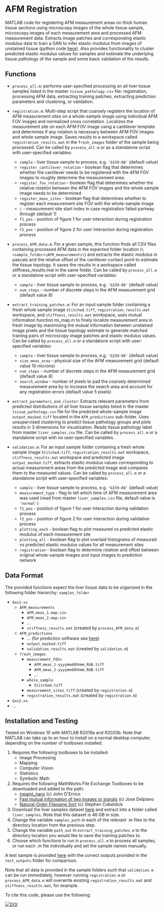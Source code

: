 
# AFM Registration
MATLAB code for registering AFM measurement areas on thick human tissue sections using microscopy images of the whole tissue sample, microscopy images of each measurement area and processed AFM measurement data. Extracts image patches and corresponding elastic modulus data to train a GAN to infer elastic modulus from images of unstained tissue (python code [here](https://github.com/lydiazajiczek/AFM_GAN)). Also provides functionality to cluster predicted elastic modulus values for samples and estimate the underlying tissue pathology of the sample and some basic validation of the results.

## Functions
* `process_all.m`: performs user-specified processing on all liver tissue samples listed in the master `tissue_pathology.csv` file: registration, processing AFM data, extracting training patches, extracting prediction parameters and clustering, or validation.

* `registration.m`: Multi-step script that coarsely registers the location of AFM measurement sites on a whole-sample image using individual AFM FOV images and normalized cross correlation. Localizes the measurement site on each AFM FOV image using a cantilever template and determines if any rotation is necessary between AFM FOV images and whole sample image. Saves results to a workspace called `registration_results.mat` in the `fresh_images` folder of the sample being processed. Can be called by `process_all.m` or as a standalone script with user-specified variables:
  * `sample` - liver tissue sample to process, e.g. `'G159-08'` (default value)
  * `register_cantilever_rotation` - boolean flag that determines whether the cantilever needs to be registered with the AFM FOV images to roughly determine the measurement area.
  * `register_fov_rotation` - boolean flag that determines whether the relative rotation between the AFM FOV images and the whole sample image needs to be determined
  * `register_meas_sites` - boolean flag that determines whether to register each measurement site FOV with the whole-sample image
  * `i` - measurement site start index in case registration failed partway through (default 1)
  * `f1_pos` - position of figure 1 for user interaction during registration process
  * `f2_pos` - position of figure 2 for user interaction during registration process
* `process_AFM_data.m`: For a given sample, this function finds all CSV files containing processed AFM data in the expected folder location (`\<sample_folder>\AFM_measurements\`) and extracts the elastic modulus in pascals and the relative offset of the cantilever contact point to estimate the tissue topology. It saves the results in a workspace called stiffness_results.mat in the same folder. Can be called by `process_all.m` or a standalone script with user-specified variables:
  * `sample` - liver tissue sample to process, e.g. `'G159-08'` (default value)
  * `num_steps` - number of discrete steps in the AFM measurement grid (default value 8) 
* `extract_training_patches.m`: For an input sample folder containing a fresh whole sample image `Stitched.tiff`, `registration_results.mat` workspace, and `stiffness_results.mat` workspace, uses mutual information function mi_map.m to finely localize measurement area in fresh image by maximizing the mutual information between unstained image pixels and the tissue topology estimate to generate matched training pairs of microscopy image patches and elastic modulus values. Can be called by `process_all.m` or a standalone script with user-specified variables:
  * `sample` - liver tissue sample to process, e.g. `'G159-08'` (default value)
  * `size_meas_area` - physical size of the AFM measurement grid (default value 10 microns) 
  * `num_steps` - number of discrete steps in the AFM measurement grid (default value 8)
  * `search_window` - number of pixels to pad the coarsely determined measurement area by to increase the search area and account for any registration errors (default value 5 pixels) 
* `extract_parameters_and_cluster`: Extracts relevant parameters from predicted distributions of all liver tissue samples listed in the master `tissue_pathology.csv` file for the predicted whole-sample image `output_masked.tiff` located in the `AFM_predictions` sub-folder. Uses unsupervised clustering to predict tissue pathology groups and plots results in 3 dimensions for visualization. Reads tissue pathology label from master `liver_samples.csv` file. Can be called by `process_all.m` or a standalone script with no user-specified variables.
* `validation.m`: For an input sample folder containing a fresh whole sample image `Stitched.tiff`, `registration_results.mat` workspace, `stiffness_results.mat` workspace and predicted image `output_masked.tiff`, extracts elastic modulus values corresponding to actual measurement areas from the predicted image and compares them to the measured values. Can be called by `process_all.m` or a standalone script with user-specified variables:
  * `sample` - liver tissue sample to process, e.g. `'G159-08'` (default value)
  * `measurement_type` - flag to tell which time of AFM measurement area was used (read from master `liver_samples.csv` file, default value is `'normal'`) 
  * `f1_pos` - position of figure 1 for user interaction during validation process
  * `f2_pos` - position of figure 2 for user interaction during validation process
  * `plotting_each` - boolean flag to plot measured vs predicted elastic modulus of each measurement site
  * `plotting_all` - boolean flag to plot overlaid histograms of measured vs predicted elastic modulus values for all measurement sites 
  * `registration` - boolean flag to determine rotation and offset between original whole-sample images and input images to prediction network 

## Data Format
The provided functions expect the liver tissue data to be organized in the following folder hierarchy:
`samples_folder`
  * `Gxx1-xx`
    * `AFM_measurements`
      * `AFM_meas_1.map.csv`
	  * `AFM_meas_2.map.csv`
	  * ...
	  * `stiffness_results.mat` (created by `process_AFM_data.m`)
	* `AFM_predictions`
	  * ... (for prediction software see [here](https://github.com/lydiazajiczek/AFM_GAN)) 
	  * `output_masked.tiff`
	  * `validation_results.mat` (created by `validation.m`)
	* `fresh_images`
	  * `measurement_FOVs`
	    * `AFM_meas_1-yyyymmddhhmm_RGB.tiff`
		* `AFM_meas_2-yyyymmddhhmm_RGB.tiff`
		* ...
	  * `whole_sample`
		* `Stitched.tiff`
	  * `measurement_sites.tiff` (created by `registration.m`)
	  * `registration_results.mat` (created by `registration.m`)
  * `Gxx2-xx`
  * ...

## Installation and Testing
Tested on Windows 10 with MATLAB R2019a and R2020b. Note that MATLAB can take up to an hour to install on a normal desktop computer, depending on the number of toolboxes installed.

1. Requires the following toolboxes to be installed:
    * Image Processing
    * Mapping
    * Computer Vision
    * Statistics
    * Symbolic Math
2. Requires the following MathWorks File Exchange Toolboxes to be downloaded and added to the path:
    * [inpaint_nans](https://www.mathworks.com/matlabcentral/fileexchange/4551-inpaint_nans) (c) John D'Errico
    * [Fast mutual information of two images or signals](https://www.mathworks.com/matlabcentral/fileexchange/13289-fast-mutual-information-of-two-images-or-signals) (c) Jose Delpiano
    * [Natural-Order Filename Sort](https://www.mathworks.com/matlabcentral/fileexchange/47434-natural-order-filename-sort) (c) Stephen Cobeldick
3. Download the liver samples dataset [here](https://weiss-develop.cs.ucl.ac.uk/afm-liver-tissue-data/liver_samples.zip) and extract into a folder called `liver_samples`. Note that this dataset is 46 GB in size.
4. Change the variable `samples_path` in each of the relevant .m files to the directory location from the previous step.
5. Change the variable `path_out` in `extract_training_patches.m` to the directory location you would like to save the training patches to.
6. Choose which functions to run in `process_all.m` to process all samples, or run each .m file individually and set the sample names manually. 

A test sample is provided [here](https://weiss-develop.cs.ucl.ac.uk/afm-liver-tissue-data/test_sample.zip) with the correct outputs provided in the `test_outputs` folder for comparison.

Note that all data is provided in the sample folders such that `validation.m` can be run immediately, however running `registration.m` or `process_AFM_data.m` will overwrite existing `registration_results.mat` and `stiffness_results.mat`, for example. 

To cite this code, please use the following: 

[![DOI](https://zenodo.org/badge/346145853.svg)](https://zenodo.org/badge/latestdoi/346145853)
